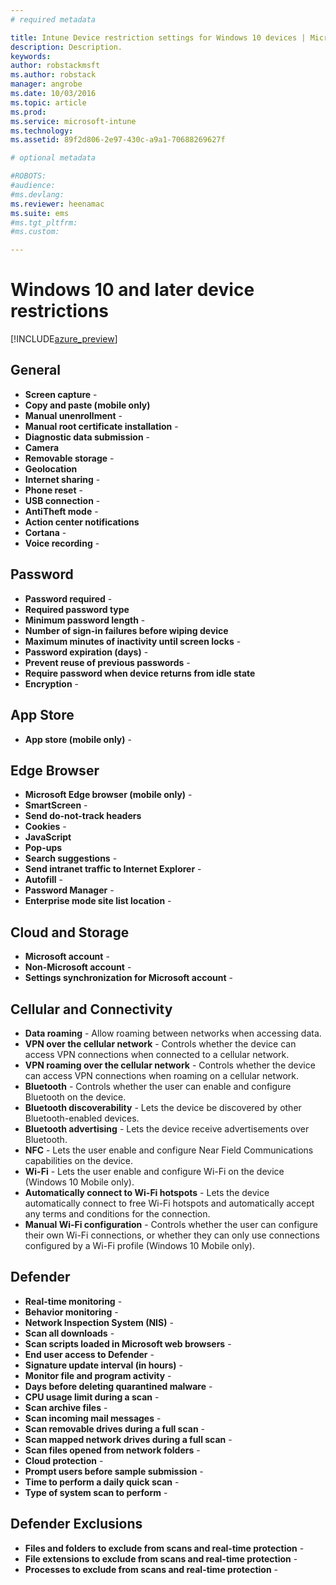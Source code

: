 ```yaml
---
# required metadata

title: Intune Device restriction settings for Windows 10 devices | Microsoft Docs
description: Description.
keywords:
author: robstackmsft
ms.author: robstack
manager: angrobe
ms.date: 10/03/2016
ms.topic: article
ms.prod:
ms.service: microsoft-intune
ms.technology:
ms.assetid: 89f2d806-2e97-430c-a9a1-70688269627f

# optional metadata

#ROBOTS:
#audience:
#ms.devlang:
ms.reviewer: heenamac
ms.suite: ems
#ms.tgt_pltfrm:
#ms.custom:

---
```


# Windows 10 and later device restrictions

[!INCLUDE[azure_preview](../includes/azure_preview.md)]

## General
- 	**Screen capture** - 	
- 	**Copy and paste (mobile only)**	
- 	**Manual unenrollment** - 	
- 	**Manual root certificate installation** - 	
- 	**Diagnostic data submission** - 	
- 	**Camera**	
- 	**Removable storage** - 	
- 	**Geolocation**	
- 	**Internet sharing** - 	
- 	**Phone reset** - 	
- 	**USB connection** - 	
- 	**AntiTheft mode** - 	
- 	**Action center notifications**	
- 	**Cortana** - 	
- 	**Voice recording** - 	
## Password
- 	**Password required** - 	
- 	**Required password type**	
- 	**Minimum password length** - 	
- 	**Number of sign-in failures before wiping device**	
- 	**Maximum minutes of inactivity until screen locks** - 	
- 	**Password expiration (days)** - 	
- 	**Prevent reuse of previous passwords** - 	
- 	**Require password when device returns from idle state**	
- 	**Encryption** - 	
## App Store

- 	**App store (mobile only)** - 	
## Edge Browser
- 	**Microsoft Edge browser (mobile only)** - 	
- 	**SmartScreen** - 	
- 	**Send do-not-track headers**	
- 	**Cookies** - 	
- 	**JavaScript**	
- 	**Pop-ups**	
- 	**Search suggestions** - 	
- 	**Send intranet traffic to Internet Explorer** - 	
- 	**Autofill** - 	
- 	**Password Manager** - 	
- 	**Enterprise mode site list location** - 	
## Cloud and Storage
- 	**Microsoft account** - 	
- 	**Non-Microsoft account** - 	
- 	**Settings synchronization for Microsoft account** - 	
## Cellular and Connectivity
- 	**Data roaming** - Allow roaming between networks when accessing data.	
- 	**VPN over the cellular network** - Controls whether the device can access VPN connections when connected to a cellular network.
- 	**VPN roaming over the cellular network** - Controls whether the device can access VPN connections when roaming on a cellular network.	
- 	**Bluetooth** - Controls whether the user can enable and configure Bluetooth on the device.	
- 	**Bluetooth discoverability** - Lets the device be discovered by other Bluetooth-enabled devices.	
- 	**Bluetooth advertising** - Lets the device receive advertisements over Bluetooth.	
- 	**NFC**	- Lets the user enable and configure Near Field Communications capabilities on the device.
- 	**Wi-Fi** - Lets the user enable and configure Wi-Fi on the device (Windows 10 Mobile only).
- 	**Automatically connect to Wi-Fi hotspots** - Lets the device automatically connect to free Wi-Fi hotspots and automatically accept any terms and conditions for the connection.
- 	**Manual Wi-Fi configuration** - Controls whether the user can configure their own Wi-Fi connections, or whether they can only use connections configured by a Wi-Fi profile (Windows 10 Mobile only).
## Defender	

- 	**Real-time monitoring** - 	
- 	**Behavior monitoring**	- 
- 	**Network Inspection System (NIS)**	- 
- 	**Scan all downloads** - 	
- 	**Scan scripts loaded in Microsoft web browsers** - 
- 	**End user access to Defender**	- 
- 	**Signature update interval (in hours)** - 
- 	**Monitor file and program activity** - 	
- 	**Days before deleting quarantined malware** - 	
- 	**CPU usage limit during a scan** - 
- 	**Scan archive files** - 	
- 	**Scan incoming mail messages**	- 
- 	**Scan removable drives during a full scan** - 	
- 	**Scan mapped network drives during a full scan** - 
- 	**Scan files opened from network folders** - 
- 	**Cloud protection** - 
- 	**Prompt users before sample submission** - 	
- 	**Time to perform a daily quick scan** - 
- 	**Type of system scan to perform** - 	
## Defender Exclusions

- 	**Files and folders to exclude from scans and real-time protection** - 
- 	**File extensions to exclude from scans and real-time protection** - 
- 	**Processes to exclude from scans and real-time protection** - 	
